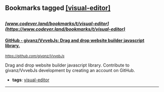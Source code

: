 ## Bookmarks tagged [[visual-editor]](https://www.codever.land/search?q=[visual-editor])

_<sup><sup>[www.codever.land/bookmarks/t/visual-editor](https://www.codever.land/bookmarks/t/visual-editor)</sup></sup>_
---
#### [GitHub - givanz/VvvebJs: Drag and drop website builder javascript library.](https://github.com/givanz/VvvebJs)
_<sup>https://github.com/givanz/VvvebJs</sup>_

Drag and drop website builder javascript library. Contribute to givanz/VvvebJs development by creating an account on GitHub.
* **tags**: [visual-editor](../tagged/visual-editor.md)
---
